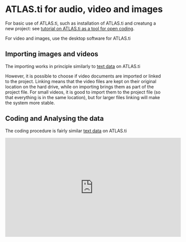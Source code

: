 # ATLAS.ti for audio, video and images

For basic use of ATLAS.ti, such as installation of ATLAS.ti and creatung a new project: see [tutorial on ATLAS.ti as a tool for open coding](../../open-coding/atlasti).

For video and images, use the desktop software for ATLAS.ti

## Importing images and videos

The importing works in principle similarly to [text data](../open-coding/atlasti/#importing-documents) on ATLAS.ti

However, it is possible to choose if video documents are imported or linked to the project.
Linking means that the video files are kept on their original location on the hard drive, while on importing brings them as part of the project file.
For small videos, it is good to import them to the project file (so that everything is in the same location), but for larger files linking will make the system more stable.

## Coding and Analysing the data

The coding procedure is fairly similar [text data](../open-coding/atlasti/##doing-data-analysis) on ATLAS.ti

<iframe width="560" height="315" src="https://www.youtube.com/embed/5Oxnh0C3W_s" title="YouTube video player" frameborder="0" allow="accelerometer; autoplay; clipboard-write; encrypted-media; gyroscope; picture-in-picture" allowfullscreen></iframe>
